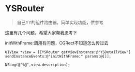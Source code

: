 # YSRouter

>自己YY的组件路由器，简单实现功能，供参考

这里有几个问题，希望大家帮我思考下

initWithFrame:调用有问题，CGRect不知道怎么传过去

```
UIView *view = [[YSRouter getViewInstance:@"YSDetailView"] sendInstanceEvents:@"initWithFrame:" params:@[]];

NSLog(@"%@",view.description);
```